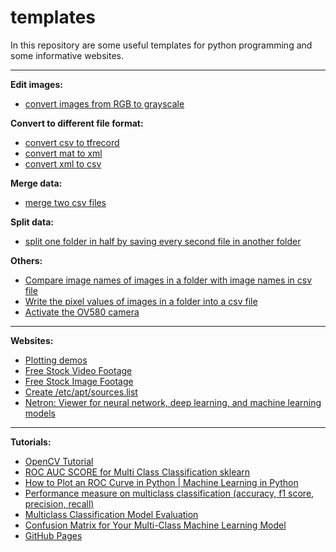 # templates

In this repository are some useful templates for python programming and some informative websites.
***

**Edit images:**
  - [convert images from RGB to grayscale](https://github.com/gitkatrin/templates/blob/master/edit_images/rgb2grayscale.py)


**Convert to different file format:**
  - [convert csv to tfrecord](https://github.com/gitkatrin/templates/blob/master/convert_to_different_file_format/csv_to_tfrecord.py)
  - [convert mat to xml](https://github.com/gitkatrin/templates/blob/master/convert_to_different_file_format/mat_to_xml.py)
  - [convert xml to csv](https://github.com/gitkatrin/templates/blob/master/convert_to_different_file_format/xml_to_csv.py)
  
**Merge data:**
  - [merge two csv files](https://github.com/gitkatrin/templates/blob/master/merge_data/merge_csv.py)

**Split data:**
  - [split one folder in half by saving every second file in another folder](https://github.com/gitkatrin/templates/blob/master/split_data/split_folder_half.py)

**Others:**
  - [Compare image names of images in a folder with image names in csv file](https://github.com/gitkatrin/templates/blob/master/others/compare_image_names_with_csv_file.py)
  - [Write the pixel values of images in a folder into a csv file](https://github.com/gitkatrin/templates/blob/master/others/pixel_values_in_csv.py)
  - [Activate the OV580 camera](https://github.com/gitkatrin/templates/blob/master/others/OV580example.py)

---

**Websites:**
- [Plotting demos](https://academo.org/demos/)
- [Free Stock Video Footage](https://www.videvo.net/)
- [Free Stock Image Footage](https://www.istockphoto.com/de)
- [Create /etc/apt/sources.list](https://repogen.simplylinux.ch/)
- [Netron: Viewer for neural network, deep learning, and machine learning models](https://netron.app/)
---

**Tutorials:**
 - [OpenCV Tutorial](https://github.com/spmallick/learnopencv)
 - [ROC AUC SCORE for Multi Class Classification sklearn](https://www.youtube.com/watch?v=ZlGz9Nl5irs)
 - [How to Plot an ROC Curve in Python | Machine Learning in Python](https://www.youtube.com/watch?v=uVJXPPrWRJ0)
 - [Performance measure on multiclass classification (accuracy, f1 score, precision, recall)](https://www.youtube.com/watch?v=HBi-P5j0Kec)
 - [Multiclass Classification Model Evaluation](https://parasite.id/blog/2018-12-13-model-evaluation/)
 - [Confusion Matrix for Your Multi-Class Machine Learning Model](https://towardsdatascience.com/confusion-matrix-for-your-multi-class-machine-learning-model-ff9aa3bf7826)
 - [GitHub Pages](https://docs.github.com/en/pages/getting-started-with-github-pages)
